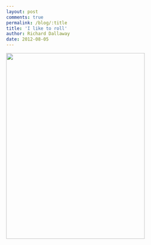 ```yaml
---
layout: post
comments: true
permalink: /blog/:title
title: 'I like to roll'
author: Richard Dallaway
date: 2012-08-05
---
```


<div>
<a href="http://static.skitters.dallaway.com/Mphoto.JPG">
<img width="374" src="http://static.skitters.dallaway.com/Mphoto.JPG.500.JPG" height="500"></img>
</a>
</div>



  


    
